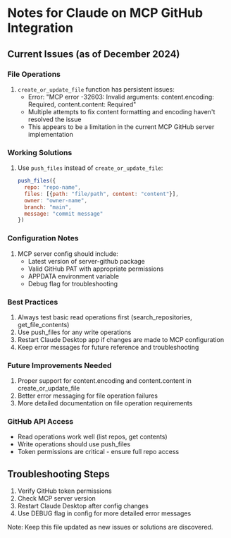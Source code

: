 # Notes for Claude on MCP GitHub Integration

## Current Issues (as of December 2024)

### File Operations
1. `create_or_update_file` function has persistent issues:
   - Error: "MCP error -32603: Invalid arguments: content.encoding: Required, content.content: Required"
   - Multiple attempts to fix content formatting and encoding haven't resolved the issue
   - This appears to be a limitation in the current MCP GitHub server implementation

### Working Solutions
1. Use `push_files` instead of `create_or_update_file`:
   ```javascript
   push_files({
     repo: "repo-name",
     files: [{path: "file/path", content: "content"}],
     owner: "owner-name",
     branch: "main",
     message: "commit message"
   })
   ```

### Configuration Notes
1. MCP server config should include:
   - Latest version of server-github package
   - Valid GitHub PAT with appropriate permissions
   - APPDATA environment variable
   - Debug flag for troubleshooting

### Best Practices
1. Always test basic read operations first (search_repositories, get_file_contents)
2. Use push_files for any write operations
3. Restart Claude Desktop app if changes are made to MCP configuration
4. Keep error messages for future reference and troubleshooting

### Future Improvements Needed
1. Proper support for content.encoding and content.content in create_or_update_file
2. Better error messaging for file operation failures
3. More detailed documentation on file operation requirements

### GitHub API Access
- Read operations work well (list repos, get contents)
- Write operations should use push_files
- Token permissions are critical - ensure full repo access

## Troubleshooting Steps
1. Verify GitHub token permissions
2. Check MCP server version
3. Restart Claude Desktop after config changes
4. Use DEBUG flag in config for more detailed error messages

Note: Keep this file updated as new issues or solutions are discovered.